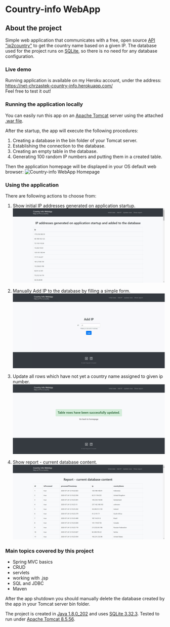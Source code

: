 # Country-info WebApp

## About the project

Simple web application that communicates with a free, open source [API "ip2country"](https://ip2country.info/) to get the country name based on a given IP. The database used for the project runs on [SQLite](https://www.sqlite.org/index.html), so there is no need for any database configuration.

### Live demo
Running application is available on my Heroku account, under the address:  
https://net-chrzastek-country-info.herokuapp.com/  
Feel free to test it out!

### Running the application locally
You can easily run this app on an [Apache Tomcat](http://tomcat.apache.org/) server using the attached [.war file](https://github.com/WojciechChrzastek/country-info-web-app/blob/master/target/country-info-web-app-1.0-SNAPSHOT.war?raw=true).

After the startup, the app will execute the following procedures:

1. Creating a database in the bin folder of your Tomcat server.
2. Establishing the connection to the database.
3. Creating an empty table in the database.
4. Generating 100 random IP numbers and putting them in a created table.

Then the application homepage will be displayed in your OS default web browser:
![Country-info WebApp Homepage](https://github.com/WojciechChrzastek/country-info-web-app/blob/master/readme-images/index.gif)

### Using the application
There are following actions to choose from:
1. Show initial IP addresses generated on application startup.
![Country-info WebApp initial IP](https://github.com/WojciechChrzastek/country-info-web-app/blob/master/readme-images/initial.jpg)

2. Manually Add IP to the database by filling a simple form.
![Country-info WebApp initial IP](https://github.com/WojciechChrzastek/country-info-web-app/blob/master/readme-images/addip.gif)

3. Update all rows which have not yet a country name assigned to given ip number.
![Country-info WebApp initial IP](https://github.com/WojciechChrzastek/country-info-web-app/blob/master/readme-images/update.jpg)

4. Show report - current database content.
![Country-info WebApp initial IP](https://github.com/WojciechChrzastek/country-info-web-app/blob/master/readme-images/report.jpg)

### Main topics covered by this project
- Spring MVC basics
- CRUD
- servlets
- working with .jsp
- SQL and JDBC
- Maven

After the app shutdown you should manually delete the database created by the app in your Tomcat server bin folder.

The project is created in [Java 1.8.0_202](https://www.oracle.com/java/technologies/javase/javase8-archive-downloads.html) and uses [SQLite 3.32.3](https://www.sqlite.org/releaselog/3_32_3.html). Tested to run under [Apache Tomcat 8.5.56](https://tomcat.apache.org/download-80.cgi).